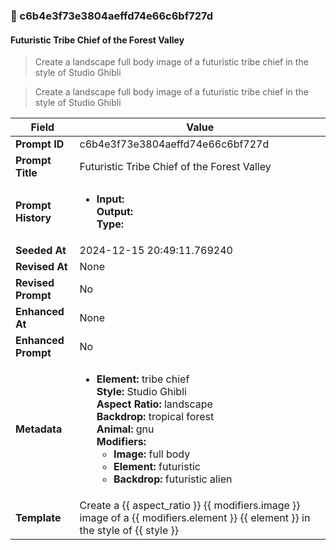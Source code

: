 

### 📜 c6b4e3f73e3804aeffd74e66c6bf727d

#### Futuristic Tribe Chief of the Forest Valley

> Create a landscape full body image of a futuristic tribe chief in the style of Studio Ghibli

> Create a landscape full body image of a futuristic tribe chief in the style of Studio Ghibli

| Field          | Value                                                                                                                                                                      |
|----------------|----------------------------------------------------------------------------------------------------------------------------------------------------------------------------|
| **Prompt ID**  | c6b4e3f73e3804aeffd74e66c6bf727d                                                                                                                                                            |
| **Prompt Title**  | Futuristic Tribe Chief of the Forest Valley                                                                                                                                                            |
| **Prompt History** | <ul><li>**Input:**  <br> **Output:**  <br> **Type:** </li></ul> |
| **Seeded At** | 2024-12-15 20:49:11.769240                                                                                                                                                   |
| **Revised At** | None                                                                                                                                                   |
| **Revised Prompt** | No                                                                                                                                                                      |
| **Enhanced At** | None                                                                                                                                                  |
| **Enhanced Prompt** | No                                                                                                                                                                    |
| **Metadata**   | <ul><li>**Element:** tribe chief <br> **Style:** Studio Ghibli <br> **Aspect Ratio:** landscape <br> **Backdrop:** tropical forest <br> **Animal:** gnu <br> **Modifiers:**<ul><li>**Image:** full body</li><li>**Element:** futuristic</li><li>**Backdrop:** futuristic alien</li></ul></li></ul> |
| **Template**   | Create a {{ aspect_ratio }} {{ modifiers.image }} image of a {{ modifiers.element }} {{ element }} in the style of {{ style }}                                                                                                                                           |


